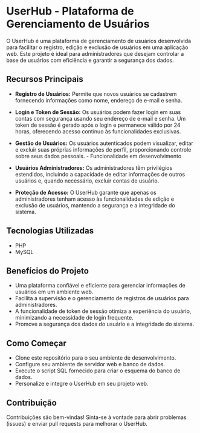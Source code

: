 # UserHub - Plataforma de Gerenciamento de Usuários

O UserHub é uma plataforma de gerenciamento de usuários desenvolvida para facilitar o registro, edição e exclusão de usuários em uma aplicação web. Este projeto é ideal para administradores que desejam controlar a base de usuários com eficiência e garantir a segurança dos dados.

## Recursos Principais

- **Registro de Usuários:** Permite que novos usuários se cadastrem fornecendo informações como nome, endereço de e-mail e senha.

- **Login e Token de Sessão:** Os usuários podem fazer login em suas contas com segurança usando seu endereço de e-mail e senha. Um token de sessão é gerado após o login e permanece válido por 24 horas, oferecendo acesso contínuo às funcionalidades exclusivas.

- **Gestão de Usuários:** Os usuários autenticados podem visualizar, editar e excluir suas próprias informações de perfil, proporcionando controle sobre seus dados pessoais. - Funcionalidade em desenvolvimento

- **Usuários Administradores:** Os administradores têm privilégios estendidos, incluindo a capacidade de editar informações de outros usuários e, quando necessário, excluir contas de usuário.

- **Proteção de Acesso:** O UserHub garante que apenas os administradores tenham acesso às funcionalidades de edição e exclusão de usuários, mantendo a segurança e a integridade do sistema.

## Tecnologias Utilizadas

- PHP
- MySQL

## Benefícios do Projeto

- Uma plataforma confiável e eficiente para gerenciar informações de usuários em um ambiente web.
- Facilita a supervisão e o gerenciamento de registros de usuários para administradores.
- A funcionalidade de token de sessão otimiza a experiência do usuário, minimizando a necessidade de login frequente.
- Promove a segurança dos dados do usuário e a integridade do sistema.

## Como Começar

- Clone este repositório para o seu ambiente de desenvolvimento.
- Configure seu ambiente de servidor web e banco de dados.
- Execute o script SQL fornecido para criar o esquema do banco de dados.
- Personalize e integre o UserHub em seu projeto web.

## Contribuição

Contribuições são bem-vindas! Sinta-se à vontade para abrir problemas (issues) e enviar pull requests para melhorar o UserHub.

